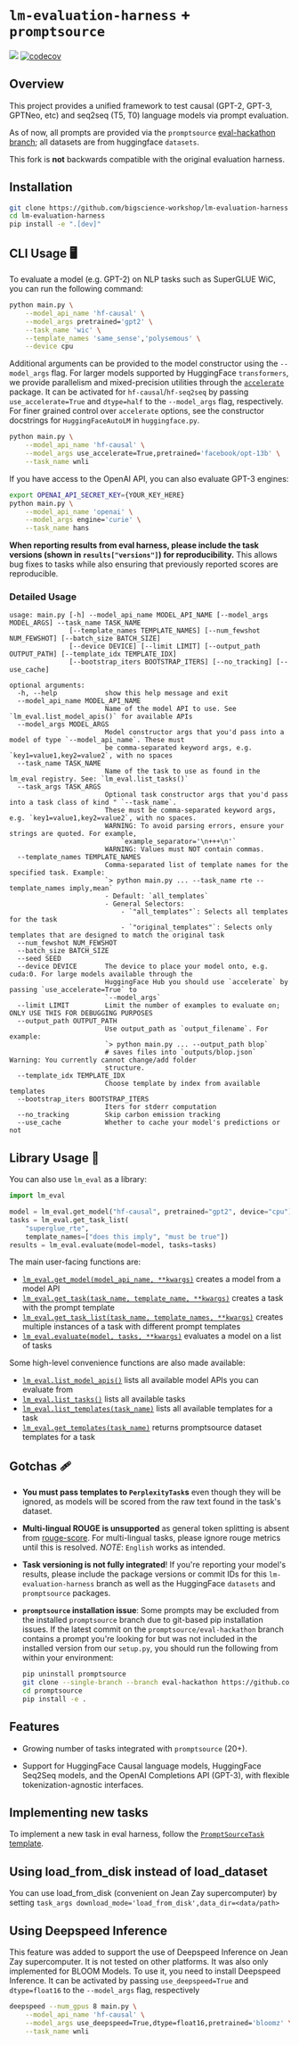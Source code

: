 # `lm-evaluation-harness` + `promptsource`

![](https://github.com/EleutherAI/lm-evaluation-harness/workflows/Build/badge.svg)
[![codecov](https://codecov.io/gh/EleutherAI/lm-evaluation-harness/branch/master/graph/badge.svg?token=JSG3O2427J)](https://codecov.io/gh/EleutherAI/lm-evaluation-harness)

## Overview

This project provides a unified framework to test causal (GPT-2, GPT-3, GPTNeo, etc) and seq2seq (T5, T0) language models via prompt evaluation.

As of now, all prompts are provided via the `promptsource` [eval-hackathon branch](https://github.com/bigscience-workshop/promptsource/tree/eval-hackathon); all datasets are from huggingface `datasets`.

This fork is __not__ backwards compatible with the original evaluation harness.

## Installation

```bash
git clone https://github.com/bigscience-workshop/lm-evaluation-harness
cd lm-evaluation-harness
pip install -e ".[dev]"
```

## CLI Usage 🖥️

To evaluate a model (e.g. GPT-2) on NLP tasks such as SuperGLUE WiC, you can run the following command:

```bash
python main.py \
    --model_api_name 'hf-causal' \
    --model_args pretrained='gpt2' \
    --task_name 'wic' \
    --template_names 'same_sense','polysemous' \
    --device cpu
```

Additional arguments can be provided to the model constructor using the `--model_args` flag. For larger models supported by HuggingFace `transformers`, we provide parallelism and mixed-precision utilities through the [`accelerate`](https://github.com/huggingface/accelerate) package. It can be activated for `hf-causal`/`hf-seq2seq` by passing `use_accelerate=True` and `dtype=half` to the `--model_args` flag, respectively. For finer grained control over `accelerate` options, see the constructor docstrings for `HuggingFaceAutoLM` in `huggingface.py`.

```bash
python main.py \
    --model_api_name 'hf-causal' \
    --model_args use_accelerate=True,pretrained='facebook/opt-13b' \
    --task_name wnli
```

If you have access to the OpenAI API, you can also evaluate GPT-3 engines:

```bash
export OPENAI_API_SECRET_KEY={YOUR_KEY_HERE}
python main.py \
    --model_api_name 'openai' \
    --model_args engine='curie' \
    --task_name hans
```

 **When reporting results from eval harness, please include the task versions (shown in `results["versions"]`) for reproducibility.** This allows bug fixes to tasks while also ensuring that previously reported scores are reproducible.

### Detailed Usage

```
usage: main.py [-h] --model_api_name MODEL_API_NAME [--model_args MODEL_ARGS] --task_name TASK_NAME
               [--template_names TEMPLATE_NAMES] [--num_fewshot NUM_FEWSHOT] [--batch_size BATCH_SIZE]
               [--device DEVICE] [--limit LIMIT] [--output_path OUTPUT_PATH] [--template_idx TEMPLATE_IDX]
               [--bootstrap_iters BOOTSTRAP_ITERS] [--no_tracking] [--use_cache]

optional arguments:
  -h, --help            show this help message and exit
  --model_api_name MODEL_API_NAME
                        Name of the model API to use. See `lm_eval.list_model_apis()` for available APIs
  --model_args MODEL_ARGS
                        Model constructor args that you'd pass into a model of type `--model_api_name`. These must
                        be comma-separated keyword args, e.g. `key1=value1,key2=value2`, with no spaces
  --task_name TASK_NAME
                        Name of the task to use as found in the lm_eval registry. See: `lm_eval.list_tasks()`
  --task_args TASK_ARGS
                        Optional task constructor args that you'd pass into a task class of kind " `--task_name`.
                        These must be comma-separated keyword args, e.g. `key1=value1,key2=value2`, with no spaces.
                        WARNING: To avoid parsing errors, ensure your strings are quoted. For example,
                            `example_separator='\n+++\n'`
                        WARNING: Values must NOT contain commas.
  --template_names TEMPLATE_NAMES
                        Comma-separated list of template names for the specified task. Example:
                        `> python main.py ... --task_name rte --template_names imply,mean`
                        - Default: `all_templates`
                        - General Selectors:
                            - `"all_templates"`: Selects all templates for the task
                            - `"original_templates"`: Selects only templates that are designed to match the original task
  --num_fewshot NUM_FEWSHOT
  --batch_size BATCH_SIZE
  --seed SEED
  --device DEVICE       The device to place your model onto, e.g. cuda:0. For large models available through the
                        HuggingFace Hub you should use `accelerate` by passing `use_accelerate=True` to
                        `--model_args`
  --limit LIMIT         Limit the number of examples to evaluate on; ONLY USE THIS FOR DEBUGGING PURPOSES
  --output_path OUTPUT_PATH
                        Use output_path as `output_filename`. For example:
                        `> python main.py ... --output_path blop`
                        # saves files into `outputs/blop.json` Warning: You currently cannot change/add folder
                        structure.
  --template_idx TEMPLATE_IDX
                        Choose template by index from available templates
  --bootstrap_iters BOOTSTRAP_ITERS
                        Iters for stderr computation
  --no_tracking         Skip carbon emission tracking
  --use_cache           Whether to cache your model's predictions or not
```

## Library Usage 📖

You can also use `lm_eval` as a library:

```python
import lm_eval

model = lm_eval.get_model("hf-causal", pretrained="gpt2", device="cpu")
tasks = lm_eval.get_task_list(
    "superglue_rte",
    template_names=["does this imply", "must be true"])
results = lm_eval.evaluate(model=model, tasks=tasks)
```

The main user-facing functions are:

- [`lm_eval.get_model(model_api_name, **kwargs)`](./lm_eval/models/__init__.py) creates a model from a model API
- [`lm_eval.get_task(task_name, template_name, **kwargs)`](./lm_eval/tasks/__init__.py) creates a task with the prompt template
- [`lm_eval.get_task_list(task_name, template_names, **kwargs)`](./lm_eval/tasks/__init__.py) creates multiple instances of a task with different prompt templates
- [`lm_eval.evaluate(model, tasks, **kwargs)`](./lm_eval/evaluator.py) evaluates a model on a list of tasks

Some high-level convenience functions are also made available:
- [`lm_eval.list_model_apis()`](./lm_eval/models/__init__.py) lists all available model APIs you can evaluate from
- [`lm_eval.list_tasks()`](./lm_eval/tasks/__init__.py) lists all available tasks
- [`lm_eval.list_templates(task_name)`](./lm_eval/tasks/__init__.py) lists all available templates for a task
- [`lm_eval.get_templates(task_name)`](./lm_eval/tasks/__init__.py) returns promptsource dataset templates for a task

## Gotchas 🩹

- __You must pass templates to `PerplexityTask`s__  even though they will be ignored, as models will be scored from the raw text found in the task's dataset.

- __Multi-lingual ROUGE is unsupported__ as general token splitting is absent from [rouge-score](https://github.com/google-research/google-research/tree/master/rouge). For multi-lingual tasks, please ignore rouge metrics until this is resolved. _NOTE_: `English` works as intended.

- __Task versioning is not fully integrated__! If you're reporting your model's results, please include the package versions or commit IDs for this `lm-evaluation-harness` branch as well as the HuggingFace `datasets` and `promptsource` packages.

- __`promptsource` installation issue__: Some prompts may be excluded from the installed `promptsource` branch due to git-based pip installation issues. If the latest commit on the `promptsource/eval-hackathon` branch contains a prompt you're looking for but was not included in the installed version from our `setup.py`, you should run the following from within your environment:
    ```bash
    pip uninstall promptsource
    git clone --single-branch --branch eval-hackathon https://github.com/bigscience-workshop/promptsource
    cd promptsource
    pip install -e .
    ```

## Features

- Growing number of tasks integrated with `promptsource` (20+).

- Support for HuggingFace Causal language models, HuggingFace Seq2Seq models, and the OpenAI Completions API (GPT-3), with flexible tokenization-agnostic interfaces.

## Implementing new tasks

To implement a new task in eval harness, follow the [`PromptSourceTask` template](./templates/new_prompt_source_task.py).

## Using load_from_disk instead of load_dataset

You can use load_from_disk (convenient on Jean Zay supercomputer) by setting `task_args download_mode='load_from_disk',data_dir=<data/path>`


## Using Deepspeed Inference

This feature was added to support the use of Deepspeed Inference on Jean Zay supercomputer. It is not tested on other platforms. It was also only implemented for BLOOM Models. To use it, you need to install Deepspeed Inference. It can be activated by passing `use_deepspeed=True` and `dtype=float16` to the `--model_args` flag, respectively

```bash
deepspeed --num_gpus 8 main.py \
    --model_api_name 'hf-causal' \
    --model_args use_deepspeed=True,dtype=float16,pretrained='bloomz' \
    --task_name wnli
```
